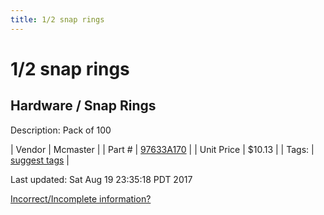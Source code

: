 ```yaml
---
title: 1/2 snap rings
---
```


# 1/2 snap rings
## Hardware / Snap Rings
Description: 	Pack of 100 

| Vendor | Mcmaster | 
| Part # | [97633A170](https://www.mcmaster.com/#97633A170) | 
| Unit Price | $10.13 | 
| Tags: | [suggest tags](https://docs.google.com/forms/d/e/1FAIpQLSeWyY8v3RgOty-MyWmh9U0iivNYN_molChYyS-0U-o-kOAv_g/viewform) | 

Last updated: Sat Aug 19 23:35:18 PDT 2017

 [Incorrect/Incomplete information?](https://docs.google.com/forms/d/e/1FAIpQLSeWyY8v3RgOty-MyWmh9U0iivNYN_molChYyS-0U-o-kOAv_g/viewform)